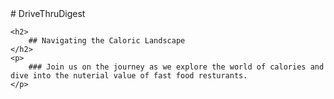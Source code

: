 <div class='header'>
	# DriveThruDigest 
	
	<h2>
		## Navigating the Caloric Landscape
	</h2>
	<p>
		### Join us on the journey as we explore the world of calories and dive into the nuterial value of fast food resturants.
	</p>
</div>	
